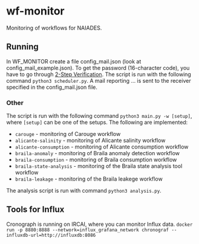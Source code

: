 # wf-monitor
Monitoring of workflows for NAIADES.

## Running

In WF_MONITOR create a file config_mail.json (look at config_mail_example.json). To get the password (16-character code), you have to go through [2-Step Verification](https://myaccount.google.com/signinoptions/two-step-verification/enroll-welcome). 
The script is run with the following command `python3 scheduler.py`.
A mail reporting ... is sent to the receiver specified in the config_mail.json file.

### Other

The script is run with the following command `python3 main.py -w [setup]`, where `[setup]` can be one of the setups. The following are implemented:

* `carouge` - monitoring of Carouge workflow
* `alicante-salinity` - monitoring of Alicante salinity workflow
* `alicante-consumption` - monitoring of Alicante consumption workflow
* `braila-anomaly` - monitoring of Braila anomaly detection workflow
* `braila-consumption` - monitoring of Braila consumption workflow
* `braila-state-analysis` - monitoring of the Braila state analysis tool workflow
* `braila-leakage` - monitoring of the Braila leakege workflow

The analysis script is run with command `python3 analysis.py`.

## Tools for Influx

Cronograph is running on IRCAI, where you can monitor Influx data.
```docker run -p 8880:8888 --network=influx_grafana_network chronograf --influxdb-url=http://influxdb:8086```
